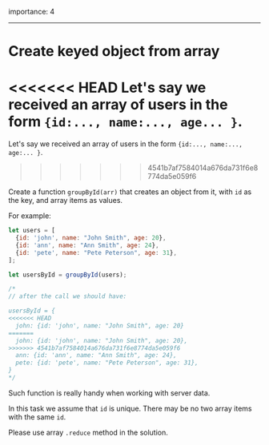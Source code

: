 importance: 4

---

# Create keyed object from array

<<<<<<< HEAD
Let's say we received an array of users in the form `{id:..., name:..., age... }`.
=======
Let's say we received an array of users in the form `{id:..., name:..., age:... }`.
>>>>>>> 4541b7af7584014a676da731f6e8774da5e059f6

Create a function `groupById(arr)` that creates an object from it, with `id` as the key, and array items as values.

For example:

```js
let users = [
  {id: 'john', name: "John Smith", age: 20},
  {id: 'ann', name: "Ann Smith", age: 24},
  {id: 'pete', name: "Pete Peterson", age: 31},
];

let usersById = groupById(users);

/*
// after the call we should have:

usersById = {
<<<<<<< HEAD
  john: {id: 'john', name: "John Smith", age: 20}
=======
  john: {id: 'john', name: "John Smith", age: 20},
>>>>>>> 4541b7af7584014a676da731f6e8774da5e059f6
  ann: {id: 'ann', name: "Ann Smith", age: 24},
  pete: {id: 'pete', name: "Pete Peterson", age: 31},
}
*/
```

Such function is really handy when working with server data.

In this task we assume that `id` is unique. There may be no two array items with the same `id`.

Please use array `.reduce` method in the solution.
